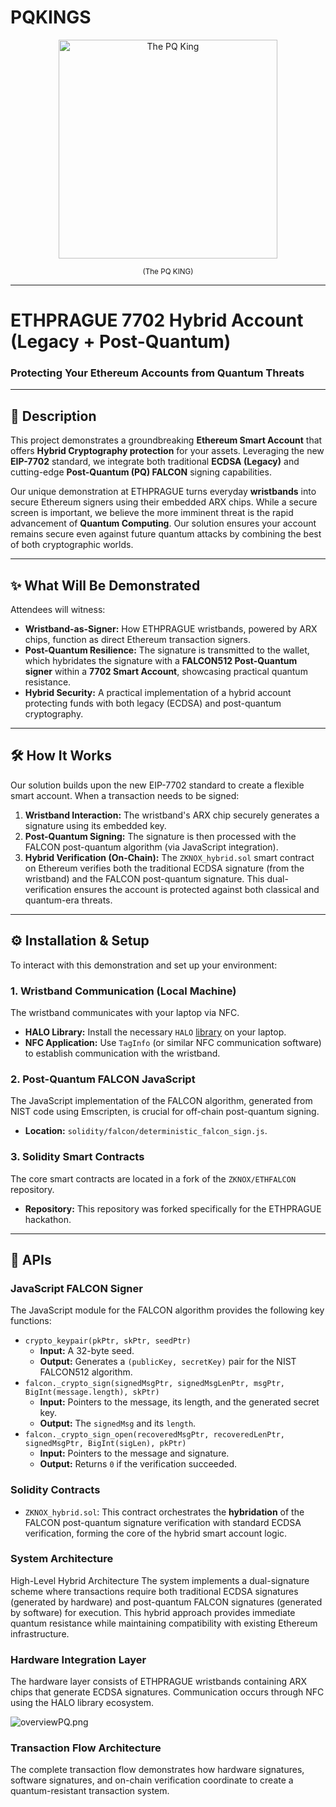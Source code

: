 # PQKINGS

<p align="center">
  <img src="https://github.com/user-attachments/assets/9604a015-7487-4bd8-bee2-5ac7fa395432" alt="The PQ King" width="350"/>
</p>
<p align="center">
  <small>(The PQ KING)</small>
</p>



-----

# ETHPRAGUE 7702 Hybrid Account (Legacy + Post-Quantum)

### Protecting Your Ethereum Accounts from Quantum Threats

-----

## 🚀 Description

This project demonstrates a groundbreaking **Ethereum Smart Account** that offers **Hybrid Cryptography protection** for your assets. Leveraging the new **EIP-7702** standard, we integrate both traditional **ECDSA (Legacy)** and cutting-edge **Post-Quantum (PQ) FALCON** signing capabilities.

Our unique demonstration at ETHPRAGUE turns everyday **wristbands** into secure Ethereum signers using their embedded ARX chips. While a secure screen is important, we believe the more imminent threat is the rapid advancement of **Quantum Computing**. Our solution ensures your account remains secure even against future quantum attacks by combining the best of both cryptographic worlds.

-----

## ✨ What Will Be Demonstrated

Attendees will witness:

  * **Wristband-as-Signer:** How ETHPRAGUE wristbands, powered by ARX chips, function as direct Ethereum transaction signers.
  * **Post-Quantum Resilience:** The signature is transmitted to the wallet, which hybridates the signature with a **FALCON512 Post-Quantum signer** within a **7702 Smart Account**, showcasing practical quantum resistance.
  * **Hybrid Security:** A practical implementation of a hybrid account protecting funds with both legacy (ECDSA) and post-quantum cryptography.

-----

## 🛠️ How It Works

Our solution builds upon the new EIP-7702 standard to create a flexible smart account. When a transaction needs to be signed:

1.  **Wristband Interaction:** The wristband's ARX chip securely generates a signature using its embedded key.
2.  **Post-Quantum Signing:** The signature is then processed with the FALCON post-quantum algorithm (via JavaScript integration).
3.  **Hybrid Verification (On-Chain):** The `ZKNOX_hybrid.sol` smart contract on Ethereum verifies both the traditional ECDSA signature (from the wristband) and the FALCON post-quantum signature. This dual-verification ensures the account is protected against both classical and quantum-era threats.

-----

## ⚙️ Installation & Setup

To interact with this demonstration and set up your environment:

### **1. Wristband Communication (Local Machine)**

The wristband communicates with your laptop via NFC.

  * **HALO Library:** Install the necessary `HALO` [library](https://github.com/arx-research/libhalo) on your laptop.
  * **NFC Application:** Use `TagInfo` (or similar NFC communication software) to establish communication with the wristband.

### **2. Post-Quantum FALCON JavaScript**

The JavaScript implementation of the FALCON algorithm, generated from NIST code using Emscripten, is crucial for off-chain post-quantum signing.

  * **Location:**  `solidity/falcon/deterministic_falcon_sign.js`.

### **3. Solidity Smart Contracts**

The core smart contracts are located in a fork of the `ZKNOX/ETHFALCON` repository.

  * **Repository:** This repository was forked specifically for the ETHPRAGUE hackathon.
 

-----

## 📖 APIs

### **JavaScript FALCON Signer**

The JavaScript module for the FALCON algorithm provides the following key functions:

  * `crypto_keypair(pkPtr, skPtr, seedPtr)`
      * **Input:** A 32-byte seed.
      * **Output:** Generates a `(publicKey, secretKey)` pair for the NIST FALCON512 algorithm.
  * `falcon._crypto_sign(signedMsgPtr, signedMsgLenPtr, msgPtr, BigInt(message.length), skPtr)`
      * **Input:** Pointers to the message, its length, and the generated secret key.
      * **Output:** The `signedMsg` and its `length`.
  * `falcon._crypto_sign_open(recoveredMsgPtr, recoveredLenPtr, signedMsgPtr, BigInt(sigLen), pkPtr)`
      * **Input:** Pointers to the message and signature.
      * **Output:** Returns `0` if the verification succeeded.

### **Solidity Contracts**

  * `ZKNOX_hybrid.sol`: This contract orchestrates the **hybridation** of the FALCON post-quantum signature verification with standard ECDSA verification, forming the core of the hybrid smart account logic.


### **System Architecture**

High-Level Hybrid Architecture
The system implements a dual-signature scheme where transactions require both traditional ECDSA signatures (generated by hardware) and post-quantum FALCON signatures (generated by software) for execution. This hybrid approach provides immediate quantum resistance while maintaining compatibility with existing Ethereum infrastructure.

### **Hardware Integration Layer**
The hardware layer consists of ETHPRAGUE wristbands containing ARX chips that generate ECDSA signatures. Communication occurs through NFC using the HALO library ecosystem.

![overviewPQ.png](@overviewPQ.png)

### **Transaction Flow Architecture**
The complete transaction flow demonstrates how hardware signatures, software signatures, and on-chain verification coordinate to create a quantum-resistant transaction system.
